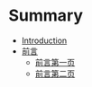 # Summary

* [Introduction](README.md)
* [前言](qian_yan.md)
   * [前言第一页](firstpage.md)
  * [前言第二页](secondpage.md)

